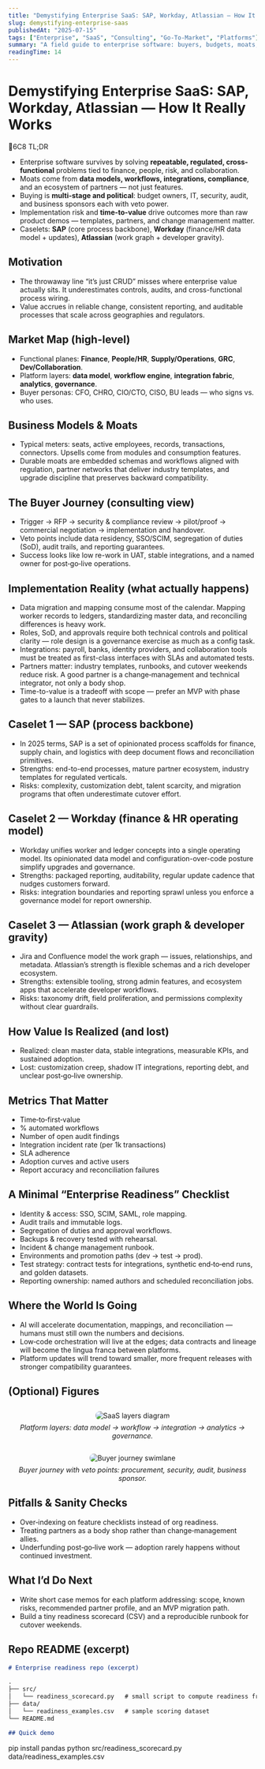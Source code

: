```yaml
---
title: "Demystifying Enterprise SaaS: SAP, Workday, Atlassian — How It Really Works"
slug: demystifying-enterprise-saas
publishedAt: "2025-07-15"
tags: ["Enterprise", "SaaS", "Consulting", "Go-To-Market", "Platforms"]
summary: "A field guide to enterprise software: buyers, budgets, moats, implementation realities, and why these platforms endure."
readingTime: 14
---
```


# Demystifying Enterprise SaaS: SAP, Workday, Atlassian — How It Really Works

<div class="callout callout-info">
  <div class="callout-header">
    <span class="callout-icon">
      6C8
    </span>
    <span class="callout-title">TL;DR</span>
  </div>
  <div class="callout-content">

  - Enterprise software survives by solving **repeatable, regulated, cross-functional** problems tied to finance, people, risk, and collaboration.
  - Moats come from **data models, workflows, integrations, compliance**, and an ecosystem of partners — not just features.
  - Buying is **multi-stage and political**: budget owners, IT, security, audit, and business sponsors each with veto power.
  - Implementation risk and **time-to-value** drive outcomes more than raw product demos — templates, partners, and change management matter.
  - Caselets: **SAP** (core process backbone), **Workday** (finance/HR data model + updates), **Atlassian** (work graph + developer gravity).

  </div>
</div>

## Motivation

- The throwaway line “it’s just CRUD” misses where enterprise value actually sits. It underestimates controls, audits, and cross-functional process wiring.
- Value accrues in reliable change, consistent reporting, and auditable processes that scale across geographies and regulators.

## Market Map (high-level)

- Functional planes: **Finance**, **People/HR**, **Supply/Operations**, **GRC**, **Dev/Collaboration**.
- Platform layers: **data model**, **workflow engine**, **integration fabric**, **analytics**, **governance**.
- Buyer personas: CFO, CHRO, CIO/CTO, CISO, BU leads — who signs vs. who uses.

## Business Models & Moats

- Typical meters: seats, active employees, records, transactions, connectors. Upsells come from modules and consumption features.
- Durable moats are embedded schemas and workflows aligned with regulation, partner networks that deliver industry templates, and upgrade discipline that preserves backward compatibility.

## The Buyer Journey (consulting view)

- Trigger → RFP → security & compliance review → pilot/proof → commercial negotiation → implementation and handover.
- Veto points include data residency, SSO/SCIM, segregation of duties (SoD), audit trails, and reporting guarantees.
- Success looks like low re-work in UAT, stable integrations, and a named owner for post‑go‑live operations.

## Implementation Reality (what actually happens)

- Data migration and mapping consume most of the calendar. Mapping worker records to ledgers, standardizing master data, and reconciling differences is heavy work.
- Roles, SoD, and approvals require both technical controls and political clarity — role design is a governance exercise as much as a config task.
- Integrations: payroll, banks, identity providers, and collaboration tools must be treated as first-class interfaces with SLAs and automated tests.
- Partners matter: industry templates, runbooks, and cutover weekends reduce risk. A good partner is a change‑management and technical integrator, not only a body shop.
- Time-to-value is a tradeoff with scope — prefer an MVP with phase gates to a launch that never stabilizes.

## Caselet 1 — SAP (process backbone)

- In 2025 terms, SAP is a set of opinionated process scaffolds for finance, supply chain, and logistics with deep document flows and reconciliation primitives.
- Strengths: end-to-end processes, mature partner ecosystem, industry templates for regulated verticals.
- Risks: complexity, customization debt, talent scarcity, and migration programs that often underestimate cutover effort.

## Caselet 2 — Workday (finance & HR operating model)

- Workday unifies worker and ledger concepts into a single operating model. Its opinionated data model and configuration-over-code posture simplify upgrades and governance.
- Strengths: packaged reporting, auditability, regular update cadence that nudges customers forward.
- Risks: integration boundaries and reporting sprawl unless you enforce a governance model for report ownership.

## Caselet 3 — Atlassian (work graph & developer gravity)

- Jira and Confluence model the work graph — issues, relationships, and metadata. Atlassian’s strength is flexible schemas and a rich developer ecosystem.
- Strengths: extensible tooling, strong admin features, and ecosystem apps that accelerate developer workflows.
- Risks: taxonomy drift, field proliferation, and permissions complexity without clear guardrails.

## How Value Is Realized (and lost)

- Realized: clean master data, stable integrations, measurable KPIs, and sustained adoption.
- Lost: customization creep, shadow IT integrations, reporting debt, and unclear post‑go‑live ownership.

## Metrics That Matter

- Time‑to‑first‑value
- % automated workflows
- Number of open audit findings
- Integration incident rate (per 1k transactions)
- SLA adherence
- Adoption curves and active users
- Report accuracy and reconciliation failures

## A Minimal “Enterprise Readiness” Checklist

- Identity & access: SSO, SCIM, SAML, role mapping.
- Audit trails and immutable logs.
- Segregation of duties and approval workflows.
- Backups & recovery tested with rehearsal.
- Incident & change management runbook.
- Environments and promotion paths (dev → test → prod).
- Test strategy: contract tests for integrations, synthetic end‑to‑end runs, and golden datasets.
- Reporting ownership: named authors and scheduled reconciliation jobs.

## Where the World Is Going

- AI will accelerate documentation, mappings, and reconciliation — humans must still own the numbers and decisions.
- Low‑code orchestration will live at the edges; data contracts and lineage will become the lingua franca between platforms.
- Platform updates will trend toward smaller, more frequent releases with stronger compatibility guarantees.

## (Optional) Figures

<div style="text-align: center; margin: 2em 0;">
  <img src="/images/saas_layers.svg" alt="SaaS layers diagram" style="max-width: 100%; height: auto; border: 1px solid var(--divider); border-radius: 8px;">
  <p style="font-style: italic; color: var(--text-muted); margin-top: 0.5em; font-size: 0.875rem;">Platform layers: data model → workflow → integration → analytics → governance.</p>
</div>

<div style="text-align: center; margin: 2em 0;">
  <img src="/images/buyer_journey.svg" alt="Buyer journey swimlane" style="max-width: 100%; height: auto; border: 1px solid var(--divider); border-radius: 8px;">
  <p style="font-style: italic; color: var(--text-muted); margin-top: 0.5em; font-size: 0.875rem;">Buyer journey with veto points: procurement, security, audit, business sponsor.</p>
</div>

## Pitfalls & Sanity Checks

- Over‑indexing on feature checklists instead of org readiness.
- Treating partners as a body shop rather than change‑management allies.
- Underfunding post‑go‑live work — adoption rarely happens without continued investment.

## What I’d Do Next

- Write short case memos for each platform addressing: scope, known risks, recommended partner profile, and an MVP migration path.
- Build a tiny readiness scorecard (CSV) and a reproducible runbook for cutover weekends.

## Repo README (excerpt)

```markdown
# Enterprise readiness repo (excerpt)

.
├── src/
│   └── readiness_scorecard.py   # small script to compute readiness from a CSV
├── data/
│   └── readiness_examples.csv   # sample scoring dataset
└── README.md

## Quick demo
```
pip install pandas
python src/readiness_scorecard.py data/readiness_examples.csv
```

```
